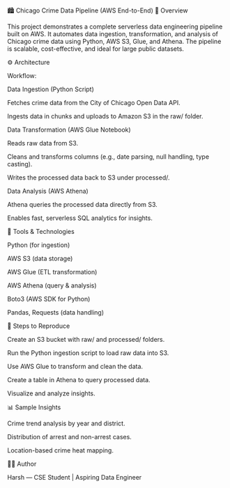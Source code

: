 🏙️ Chicago Crime Data Pipeline (AWS End-to-End)
📘 Overview

This project demonstrates a complete serverless data engineering pipeline built on AWS.
It automates data ingestion, transformation, and analysis of Chicago crime data using Python, AWS S3, Glue, and Athena.
The pipeline is scalable, cost-effective, and ideal for large public datasets.

⚙️ Architecture

Workflow:

Data Ingestion (Python Script)

Fetches crime data from the City of Chicago Open Data API.

Ingests data in chunks and uploads to Amazon S3 in the raw/ folder.

Data Transformation (AWS Glue Notebook)

Reads raw data from S3.

Cleans and transforms columns (e.g., date parsing, null handling, type casting).

Writes the processed data back to S3 under processed/.

Data Analysis (AWS Athena)

Athena queries the processed data directly from S3.

Enables fast, serverless SQL analytics for insights.

🧰 Tools & Technologies

Python (for ingestion)

AWS S3 (data storage)

AWS Glue (ETL transformation)

AWS Athena (query & analysis)

Boto3 (AWS SDK for Python)

Pandas, Requests (data handling)

🚀 Steps to Reproduce

Create an S3 bucket with raw/ and processed/ folders.

Run the Python ingestion script to load raw data into S3.

Use AWS Glue to transform and clean the data.

Create a table in Athena to query processed data.

Visualize and analyze insights.

📊 Sample Insights

Crime trend analysis by year and district.

Distribution of arrest and non-arrest cases.

Location-based crime heat mapping.

🧑‍💻 Author

Harsh — CSE Student | Aspiring Data Engineer
